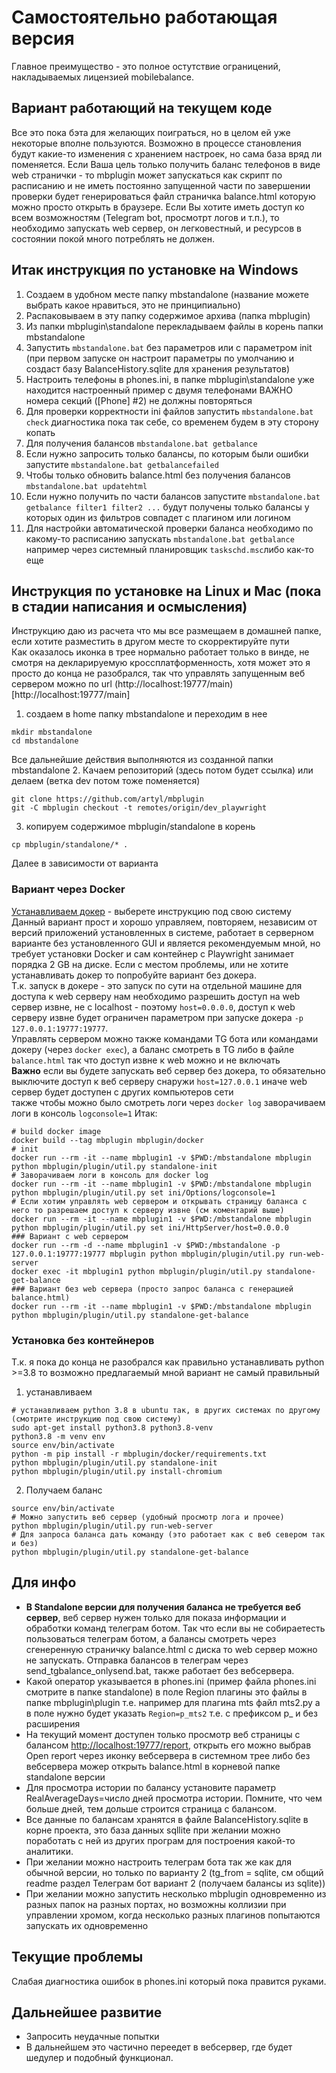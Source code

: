 # Самостоятельно работающая версия
Главное преимущество - это полное остутствие ограницений, накладываемых лицензией mobilebalance.

## Вариант работающий на текущем коде

Все это пока бэта для желающих поиграться, но в целом ей уже некоторые вполне пользуются. Возможно в процессе становления будут какие-то изменения с хранением настроек, но сама база вряд ли поменяется.
Если Ваша цель только получить баланс телефонов в виде web странички - то mbplugin может запускаться как скрипт по расписанию и не иметь постоянно запущенной части по завершении проверки будет генерироваться файл страничка balance.html
которую можно просто открыть в браузере.
Если Вы хотите иметь доступ ко всем возможностям (Telegram bot, просмотрт логов и т.п.), то необходимо запускать web сервер, он легковестный, и ресурсов в состоянии покой много потреблять не должен. 

## Итак инструкция по установке на Windows

1. Создаем в удобном месте папку mbstandalone (название можете выбрать какое нравиться, это не принципиально)
2. Распаковываем в эту папку содержимое архива (папка mbplugin)
3. Из папки mbplugin\standalone перекладываем файлы в корень папки mbstandalone
4. Запустить ```mbstandalone.bat``` без параметров или с параметром init (при первом запуске он настроит параметры по умолчанию и создаст базу BalanceHistory.sqlite для хранения результатов)
5. Настроить телефоны в phones.ini, в папке mbplugin\standalone уже находится настроенный пример с двумя телефонами
ВАЖНО номера секций ([Phone] #2) не должны повторяться
6. Для проверки корректности ini файлов запустить ```mbstandalone.bat check``` диагностика пока так себе, со временем будем в эту сторону копать
7. Для получения балансов ```mbstandalone.bat getbalance```
8. Если нужно запросить только балансы, по которым были ошибки запустите ```mbstandalone.bat getbalancefailed```
9. Чтобы только обновить balance.html без получения балансов ```mbstandalone.bat updatehtml```
10. Если нужно получить по части балансов запустите ```mbstandalone.bat getbalance filter1 filter2 ...``` будут получены только балансы у которых один из фильтров совпадет с плагином или логином
11. Для настройки автоматической проверки баланса необходимо по какому-то расписанию запускать ```mbstandalone.bat getbalance``` например через системный планировщик ```taskschd.msc```либо как-то еще

## Инструкция по установке на Linux и Mac (пока в стадии написания и осмысления)
Инструкцию даю из расчета что мы все размещаем в домашней папке, если хотите разместить в другом месте то скорректируйте пути  
Как оказалось иконка в трее нормально работает только в винде, не смотря на декларируемую кроссплатформенность, хотя может это я просто до конца не разобрался, так что управлять запущенным веб сервером можно по url (http://localhost:19777/main)[http://localhost:19777/main]
1. создаем в home папку mbstandalone и переходим в нее
```
mkdir mbstandalone  
cd mbstandalone  
```
Все дальнейшие действия выполняются из созданной папки mbstandalone
2. Качаем репозиторий (здесь потом будет ссылка) или делаем (ветка dev потом тоже поменяется)
```
git clone https://github.com/artyl/mbplugin  
git -C mbplugin checkout -t remotes/origin/dev_playwright
```
3. копируем содержимое mbplugin/standalone в корень 
```
cp mbplugin/standalone/* .
```
Далее в зависимости от варианта 
### Вариант через Docker
[Устанавливаем докер](https://docs.docker.com/engine/install) - выберете инструкцию под свою систему  
Данный вариант прост и хорошо управляем, повторяем, независим от версий приложений установленных в системе, работает в серверном варианте без установленного GUI и является рекомендуемым мной, но требует установки Docker и сам контейнер с Playwright занимает порядка 2 GB на диске. Если с местом проблемы, или не хотите устанавливать докер то попробуйте вариант без докера.  
Т.к. запуск в докере - это запуск по сути на отдельной машине для доступа к web серверу нам необходимо разрешить доступ на web сервер извне, не с localhost - поэтому `host=0.0.0.0`, доступ к web серверу извне будет ограничен параметром при запуске докера `-p 127.0.0.1:19777:19777`.  
Управлять сервером можно также командами TG бота или командами докеру (через `docker exec`), а баланс смотреть в TG либо в файле `balance.html` так что доступ извне к web можно и не включать  
**Важно** если вы будете запускать веб сервер без докера, то обязательно выключите доступ к веб серверу снаружи `host=127.0.0.1` иначе web сервер будет доступен с других компьютеров сети  
также чтобы можно было смотреть логи через `docker log` заворачиваем логи в консоль `logconsole=1`
Итак:  
```
# build docker image
docker build --tag mbplugin mbplugin/docker
# init
docker run --rm -it --name mbplugin1 -v $PWD:/mbstandalone mbplugin python mbplugin/plugin/util.py standalone-init 
# Заворачиваем логи в консоль для docker log
docker run --rm -it --name mbplugin1 -v $PWD:/mbstandalone mbplugin python mbplugin/plugin/util.py set ini/Options/logconsole=1
# Если хотим управлять web сервером и открывать страницу баланса с него то разрешаем доступ к серверу извне (см коментарий выше)
docker run --rm -it --name mbplugin1 -v $PWD:/mbstandalone mbplugin python mbplugin/plugin/util.py set ini/HttpServer/host=0.0.0.0
### Вариант с web сервером
docker run --rm -d --name mbplugin1 -v $PWD:/mbstandalone -p 127.0.0.1:19777:19777 mbplugin python mbplugin/plugin/util.py run-web-server  
docker exec -it mbplugin1 python mbplugin/plugin/util.py standalone-get-balance 
### Вариант без web сервера (просто запрос баланса с генерацией balance.html)
docker run --rm -it --name mbplugin1 -v $PWD:/mbstandalone mbplugin python mbplugin/plugin/util.py standalone-get-balance 

```
### Установка без контейнеров
Т.к. я пока до конца не разобрался как правильно устанавливать python >=3.8 то возможно предлагаемый мной вариант не самый правильный
1. устанавливаем 
```
# устанавливаем python 3.8 в ubuntu так, в других системах по другому (смотрите инструкцию под свою систему)
sudo apt-get install python3.8 python3.8-venv
python3.8 -m venv env
source env/bin/activate
python -m pip install -r mbplugin/docker/requirements.txt
python mbplugin/plugin/util.py standalone-init
python mbplugin/plugin/util.py install-chromium
```
2. Получаем баланс 
```
source env/bin/activate
# Можно запустить веб сервер (удобный просмотр лога и прочее)
python mbplugin/plugin/util.py run-web-server
# Для запроса баланса дать команду (это работает как с веб севером так и без)  
python mbplugin/plugin/util.py standalone-get-balance
```
## Для инфо

* __В Standalone версии для получения баланса не требуется веб сервер__, веб сервер нужен только для показа информации и обработки команд телеграм ботом. Так что если вы не собираетесть пользоваться телеграм ботом, а балансы смотреть через сгенеренную страничку balance.html с диска то web сервер можно не запускать. Отправка балансов в телеграм через send_tgbalance_onlysend.bat, также работает без вебсервера.
* Какой оператор указывается в phones.ini (пример файла phones.ini смотрите в папке standalone) в поле Region плагины это файлы в папке mbplugin\plugin т.е. например для плагина mts файл mts2.py а в поле нужно будет указать ```Region=p_mts2``` т.е. с префиксом p_ и без расширения
* На текущий момент доступен только просмотр веб страницы с балансом [http://localhost:19777/report](http://localhost:19777/report), открыть его можно выбрав Open report через иконку вебсервера в системном трее либо без вебсервера можер открыть balance.html в корневой папке standalone версии
* Для просмотра истории по балансу установите параметр RealAverageDays=число дней просмотра истории. Помните, что чем больше дней, тем дольше строится страница с балансом.
* Все данные по балансам хранятся в файле BalanceHistory.sqlite в корне проекта, это база данных sqllite при желании можно поработать с ней из других програм для построения какой-то аналитики.
* При желании можно настроить телеграм бота так же как для обычной версии, но только по варианту 2 (tg_from = sqlite, см общий readme раздел Телеграм бот вариант 2 (получаем балансы из sqlite))
* При желании можно запустить несколько mbplugin одновременно из разных папок на разных портах, но возможны коллизии при управлении хромом, когда несколько разных плагинов попытаются запускать их одновременно

## Текущие проблемы

Слабая диагностика ошибок в phones.ini который пока правится руками.

## Дальнейшее развитие

* Запросить неудачные попытки
* В дальнейшем это частично переедет в вебсервер, где будет шедулер и подобный функционал.
